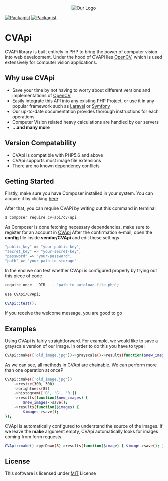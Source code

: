 <p align="center"><img alt="Our Logo" src="https://image.ibb.co/cvJwC6/CVApi_Logo2.png"></p>

[![Packagist](https://img.shields.io/packagist/dt/cv-api/cv-api.svg)](https://packagist.org/packages/cv-api/cv-api)
[![Packagist](https://img.shields.io/packagist/l/cv-api/cv-api.svg)](https://packagist.org/packages/cv-api/cv-api)

# CVApi
CVAPi library is built entirely in PHP to bring the power of computer vision into web development. Under the hood of CVAPi lies [OpenCV](https://opencv.org/), which is used extensively for computer vision applications.

## Why use CVApi
- Save your time by not having to worry about different versions and implementations of [OpenCV](https://opencv.org/)
- Easily integrate this API into any existing PHP Project, or use it in any popular framework such as [Laravel](https://laravel.com/) or [Symfony](https://symfony.com/)
- Our up-to-date documentation provides thorough instructions for each operations
- Computer Vision related heavy calculations are handled by our servers
- <strong>...and many more</strong>

## Version Compatability
- CVApi is compatible with PHP5.6 and above
- CVApi supports most image file extensions
- There are no known dependency conflicts

## Getting Started
Firstly, make sure you have Composer installed in your system. You can acquire it by clicking [here](https://getcomposer.org/)

After that, you can require CVAPi by writing out this command in terminal

```bash
$ composer require cv-api/cv-api
```
As Composer is done fetching necessary dependencies, make sure to register for an account in [CVApi](#)
After the confirmation e-mail, open the <strong>config</strong> file inside <strong>vendor/CVApi</strong> and edit these settings

```bash
"public_key" => "your-public-key",
"secret_key" => "your-secret-key",
"password" => "your-password",
"path" => "your-path-to-storage"
```
In the end we can test whether CVApi is configured properly by trying out this piece of code
```bash
require_once __DIR__ . 'path_to_autoload_file.php';
  
use CVApi/CVApi;
  
CVApi::test();
```
If you receive the welcome message, you are good to go

## Examples
Using CVApi is fairly straightforward. For example, we would like to save a grayscale version of our image. In order to do this you have to type: 
```bash
CVApi::make(['old_image.jpg'])->grayscale()->results(function($new_image) { $new_image->save(); });
```
As we can see, all methods in CVApi are chainable. We can perform more than one operation at onceP
```bash
CVApi::make(['old_image.jpg'])
	->resize(300, 300)
	->brightness(85)
	->histogram(['B', 'G', 'R'])
	->results(function($new_images) {
		$new_images->save();
	->results(function($images) {
		$images->save();
});
```
CVApi is automatically configured to understand the source of the images. If we leave the <strong>make</strong> argument empty, CVApi automatically looks for images coming from form requests.
```bash
CVApi::make()->pyrDown(3)->results(function($image) { $image->save(); });
```

## License
This software is licensed under [MIT](https://opensource.org/licenses/MIT) License
